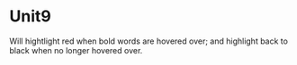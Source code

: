 # Unit9
Will hightlight red when bold words are hovered over; and highlight back to black when no longer hovered over.
